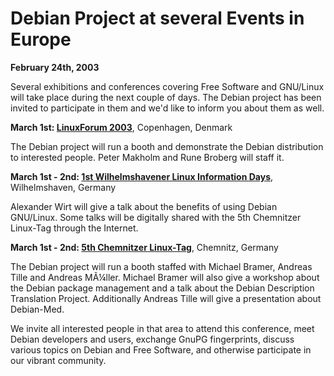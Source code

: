 
Debian Project at several Events in Europe
==========================================


**February 24th, 2003**


Several exhibitions and conferences covering Free Software and
GNU/Linux will take place during the next couple of days. The Debian
project has been invited to participate in them and we'd like to
inform you about them as well.



**March 1st: [LinuxForum 2003](https://www.debian.org/events/2003/0301-linuxforum)**,
 Copenhagen, Denmark

The Debian project will run a booth and demonstrate the Debian
distribution to interested people. Peter Makholm and Rune
Broberg will staff it.



**March 1st - 2nd: [1st Wilhelmshavener Linux Information Days](https://www.debian.org/events/2003/0301-infotage-wilhelmshaven)**,
 Wilhelmshaven, Germany

Alexander Wirt will give a talk about the benefits of using
Debian GNU/Linux. Some talks will be digitally shared with the
5th Chemnitzer Linux-Tag through the Internet.



**March 1st - 2nd: [5th Chemnitzer Linux-Tag](https://www.debian.org/events/2003/0301-linuxtag-chemnitz)**,
 Chemnitz, Germany

The Debian project will run a booth staffed with Michael
Bramer, Andreas Tille and Andreas MÃ¼ller. Michael
Bramer will also give a workshop about the Debian package
management and a talk about the Debian Description Translation
Project. Additionally Andreas Tille will give a presentation
about Debian-Med.




We invite all interested people in that area to attend this
conference, meet Debian developers and users, exchange GnuPG
fingerprints, discuss various topics on Debian and Free Software, and
otherwise participate in our vibrant community.



